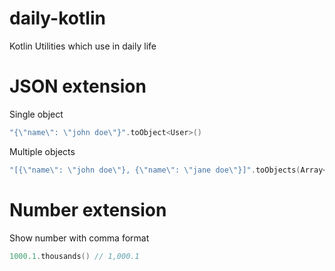 # daily-kotlin
Kotlin Utilities which use in daily life

# JSON extension

Single object

```kotlin
"{\"name\": \"john doe\"}".toObject<User>()
```

Multiple objects

```kotlin
"[{\"name\": \"john doe\"}, {\"name\": \"jane doe\"}]".toObjects(Array<User>::class.java)
```

# Number extension

Show number with comma format

```kotlin
1000.1.thousands() // 1,000.1
```
